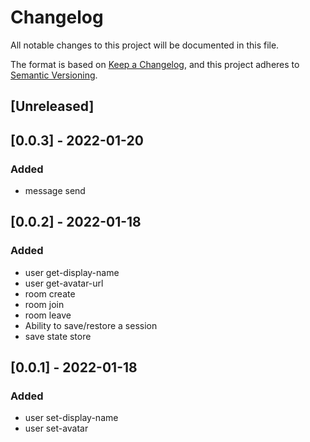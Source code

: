 # Changelog
All notable changes to this project will be documented in this file.

The format is based on [Keep a Changelog](https://keepachangelog.com/en/1.0.0/),
and this project adheres to [Semantic Versioning](https://semver.org/spec/v2.0.0.html).

## [Unreleased]

## [0.0.3] - 2022-01-20

### Added
- message send

## [0.0.2] - 2022-01-18

### Added
- user get-display-name
- user get-avatar-url
- room create
- room join
- room leave
- Ability to save/restore a session
- save state store

## [0.0.1] - 2022-01-18

### Added
- user set-display-name
- user set-avatar
